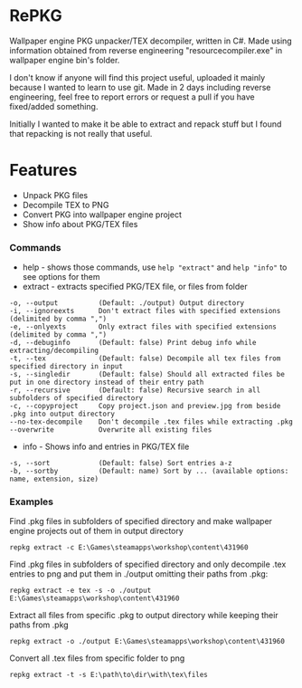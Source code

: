 # RePKG
Wallpaper engine PKG unpacker/TEX decompiler, written in C#.
Made using information obtained from reverse engineering "resourcecompiler.exe" in wallpaper engine bin's folder.

I don't know if anyone will find this project useful, uploaded it mainly because I wanted to learn to use git.
Made in 2 days including reverse engineering, feel free to report errors or request a pull if you have fixed/added something.

Initially I wanted to make it be able to extract and repack stuff but I found that repacking is not really that useful. 

# Features
- Unpack PKG files
- Decompile TEX to PNG
- Convert PKG into wallpaper engine project
- Show info about PKG/TEX files

### Commands
- help - shows those commands, use `help "extract"` and `help "info"` to see options for them
- extract - extracts specified PKG/TEX file, or files from folder
```
-o, --output          (Default: ./output) Output directory
-i, --ignoreexts      Don't extract files with specified extensions (delimited by comma ",")
-e, --onlyexts        Only extract files with specified extensions (delimited by comma ",")
-d, --debuginfo       (Default: false) Print debug info while extracting/decompiling
-t, --tex             (Default: false) Decompile all tex files from specified directory in input
-s, --singledir       (Default: false) Should all extracted files be put in one directory instead of their entry path
-r, --recursive       (Default: false) Recursive search in all subfolders of specified directory
-c, --copyproject     Copy project.json and preview.jpg from beside .pkg into output directory
--no-tex-decompile    Don't decompile .tex files while extracting .pkg
--overwrite           Overwrite all existing files
```
 - info - Shows info and entries in PKG/TEX file
```
-s, --sort            (Default: false) Sort entries a-z
-b, --sortby          (Default: name) Sort by ... (available options: name, extension, size)
```
 
### Examples
Find .pkg files in subfolders of specified directory and make wallpaper engine projects out of them in output directory
```
repkg extract -c E:\Games\steamapps\workshop\content\431960
```
Find .pkg files in subfolders of specified directory and only decompile .tex entries to png and put them in ./output omitting their paths from .pkg:
```
repkg extract -e tex -s -o ./output E:\Games\steamapps\workshop\content\431960
```
Extract all files from specific .pkg to output directory while keeping their paths from .pkg
```
repkg extract -o ./output E:\Games\steamapps\workshop\content\431960
```
Convert all .tex files from specific folder to png
```
repkg extract -t -s E:\path\to\dir\with\tex\files
```